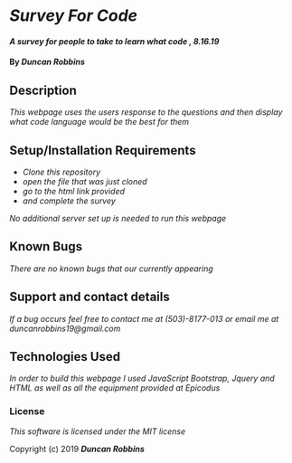 # _Survey  For Code_

#### _A survey for people to take to learn what code , 8.16.19_

#### By _**Duncan Robbins**_

## Description

_This webpage uses the users response to the questions and then display what code language would be the best for them_

## Setup/Installation Requirements

* _Clone this repository_
* _open the file that was just cloned_
* _go to the html link provided_
* _and complete the survey_

_No additional server set up is needed to run this webpage_

## Known Bugs

_There are no known bugs that our currently appearing_

## Support and contact details

_If a bug occurs feel free to contact me at (503)-8177-013 or email me at duncanrobbins19@gmail.com_

## Technologies Used

_In order to build this webpage I used JavaScript Bootstrap, Jquery and HTML as well as all the equipment provided at Epicodus_

### License

*This software is licensed under the MIT license*

Copyright (c) 2019 **_Duncan Robbins_**

